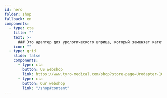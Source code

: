 ```yaml
---
id: hero
folder: shop
fallback: en
components:
  - type: cta
    title: ""
    text: >-
      ### Это адаптер для урологического шприца, который заменяет катетер, обеспечивает безболезненную инстилляцию мочевого пузыря и снижает риск инфекций и осложнений
    icon: ""
  - type: grid
    slide: false
    components:
      - type: cta
        button: US webshop
        link: https://www.tyro-medical.com/shop?store-page=Urodapter-10x-plus-6-35-Sales-Tax-p553514051
      - type: cta
        button: Our webshop
        link: "/shop#content"
---
```

